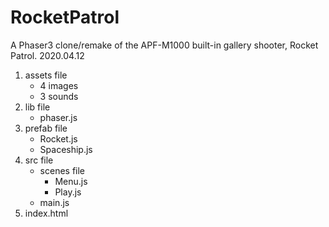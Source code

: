# RocketPatrol
A Phaser3 clone/remake of the APF-M1000 built-in gallery shooter, Rocket Patrol.
2020.04.12

1. assets file
     - 4 images
     - 3 sounds
2. lib file
     - phaser.js
3. prefab file
     - Rocket.js
     - Spaceship.js
4. src file
     - scenes file
         - Menu.js
         - Play.js
     - main.js
5. index.html
